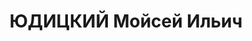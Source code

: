 ---
title: ЮДИЦКИЙ Мойсей Ильич
description: 'Род. в 1897 г. чл. ВКП(б) с 1918 г., Управляющий, Украинское отделение
  геологического треста.

  Арестован в 1937 г.

  Приговорен:, обв.: ("а/с деятельность").

  Приговор: ВМН Расстрелян в 1938 г. Реабилитирован в 1958 г.'
---